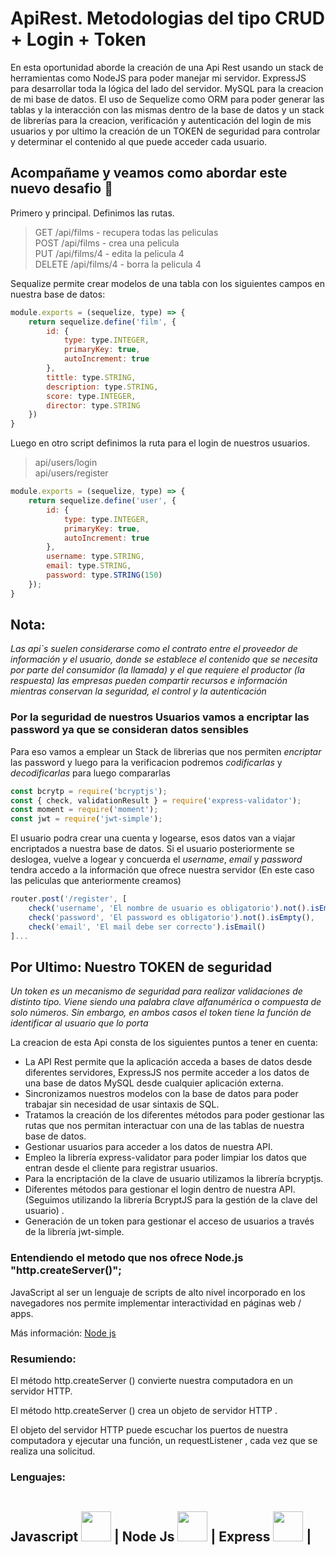 # ApiRest. Metodologias del tipo CRUD + Login + Token
En esta oportunidad aborde la creación de una Api Rest usando un stack de herramientas como NodeJS para poder manejar mi servidor. ExpressJS para desarrollar toda la lógica del lado del servidor. MySQL 
para la creacion de mi base de datos. El uso de Sequelize como ORM para poder generar las tablas y la interacción con las mismas dentro de la base de datos y un stack de librerías para la creacion, verificación y autenticación del login de mis usuarios y por ultimo la creación de un TOKEN de seguridad para controlar y determinar el contenido al que puede acceder cada usuario. 

## Acompañame y veamos como abordar este nuevo desafio :muscle:
 
Primero y principal. Definimos las rutas.
>GET /api/films - recupera todas las peliculas  
POST /api/films - crea una pelicula  
PUT /api/films/4 - edita la pelicula 4  
DELETE /api/films/4 - borra la pelicula 4

Sequalize permite crear modelos de una tabla con los siguientes campos en nuestra base de datos:  
```JavaScript
module.exports = (sequelize, type) => {
    return sequelize.define('film', {
        id: {
            type: type.INTEGER,
            primaryKey: true,
            autoIncrement: true
        },
        tittle: type.STRING,
        description: type.STRING,
        score: type.INTEGER,
        director: type.STRING
    })
}
```

Luego en otro script definimos la ruta para el login de nuestros usuarios.  
>api/users/login  
api/users/register  
  
```JavaScript
module.exports = (sequelize, type) => {
    return sequelize.define('user', {
        id: {
            type: type.INTEGER,
            primaryKey: true,
            autoIncrement: true
        },
        username: type.STRING,
        email: type.STRING,
        password: type.STRING(150)
    });
}
```
## Nota:   
*Las api`s suelen considerarse como el contrato entre el proveedor de información y el usuario,
donde se establece el contenido que se necesita por parte del consumidor (la llamada) y el que requiere el productor (la respuesta)
las empresas pueden compartir recursos e información mientras conservan la seguridad, el control y la autenticación*

### Por la seguridad de nuestros Usuarios vamos a encriptar las password ya que se consideran datos sensibles

Para eso vamos a emplear un Stack de librerias que nos permiten *encriptar* las password y luego para la verificacion podremos *codificarlas* y *decodificarlas* para luego compararlas   
```JavaScript
const bcrytp = require('bcryptjs');
const { check, validationResult } = require('express-validator');
const moment = require('moment');
const jwt = require('jwt-simple');
```
El usuario podra crear una cuenta y logearse, esos datos van a viajar encriptados a nuestra base de datos. Si el usuario posteriormente se deslogea, vuelve a logear y concuerda el *username*, *email* y *password* tendra accedo a la información que ofrece nuestra servidor (En este caso las peliculas que anteriormente creamos)  
```JavaScript
router.post('/register', [
    check('username', 'El nombre de usuario es obligatorio').not().isEmpty(),
    check('password', 'El password es obligatorio').not().isEmpty(),
    check('email', 'El mail debe ser correcto').isEmail()
]...
```
## Por Ultimo: Nuestro TOKEN de seguridad   
*Un token es un mecanismo de seguridad para realizar validaciones de distinto tipo. Viene siendo una palabra clave alfanumérica
o compuesta de solo números. Sin embargo, en ambos casos el token tiene la función de identificar al usuario que lo porta*

La creacion de esta Api consta de los siguientes puntos a tener en cuenta:  
- La API Rest permite que la aplicación acceda a bases de datos desde diferentes servidores, ExpressJS nos permite acceder a los datos de una base de datos MySQL desde cualquier aplicación externa.  
- Sincronizamos nuestros modelos con la base de datos para poder trabajar sin necesidad de usar sintaxis de SQL.  
- Tratamos la creación de los diferentes métodos para poder gestionar las rutas que nos permitan interactuar con una de las tablas de nuestra base de datos.  
- Gestionar usuarios para acceder a los datos de nuestra API.  
- Empleo la librería express-validator para poder limpiar los datos que entran desde el cliente para registrar usuarios.  
- Para la encriptación de la clave de usuario utilizamos la librería bcryptjs.  
- Diferentes métodos para gestionar el login dentro de nuestra API. (Seguimos utilizando la librería BcryptJS para la gestión de la clave del usuario) . 
- Generación de un token para gestionar el acceso de usuarios a través de la librería jwt-simple.

### Entendiendo el metodo que nos ofrece Node.js "http.createServer()";


JavaScript al ser un lenguaje de scripts de alto nivel incorporado en los navegadores nos permite implementar interactividad en páginas web / apps. 

Más información: [Node js](https://www.w3schools.com/nodejs/met_http_createserver.asp)

### Resumiendo: 
El método http.createServer () convierte nuestra computadora en un servidor HTTP.

El método http.createServer () crea un objeto de servidor HTTP .

El objeto del servidor HTTP puede escuchar los puertos de nuestra computadora y ejecutar una función, un requestListener , cada vez que se realiza una solicitud.

<h3><strong> Lenguajes: <strong></h3>
    <h2>
     Javascript <img style='width: 3rem; height: 3rem; margin-top: 1rem' src="https://cdn.pixabay.com/photo/2015/04/23/17/41/javascript-736400_960_720.png"/>  |
     Node Js <img style='width: 3rem; height: 3rem; margin-top: 1rem' src="https://res.cloudinary.com/druj3xeao/image/upload/v1635268343/readme/pngwing.com_9_nptorj.png"/> |
     Express <img <img style='width: 3rem; height: 3rem; margin-top: 1rem' src="https://res.cloudinary.com/druj3xeao/image/upload/v1635268180/readme/pngwing.com_5_mtcqjs.png"/> |
